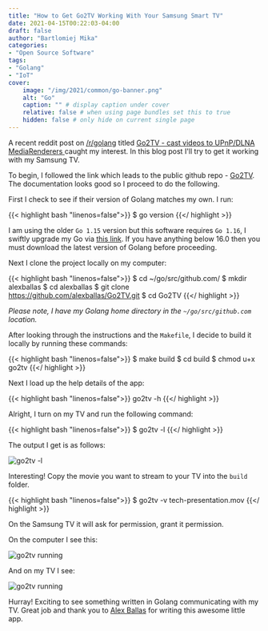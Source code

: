 ```yaml
---
title: "How to Get Go2TV Working With Your Samsung Smart TV"
date: 2021-04-15T00:22:03-04:00
draft: false
author: "Bartlomiej Mika"
categories:
- "Open Source Software"
tags:
- "Golang"
- "IoT"
cover:
    image: "/img/2021/common/go-banner.png"
    alt: "Go"
    caption: "" # display caption under cover
    relative: false # when using page bundles set this to true
    hidden: false # only hide on current single page
---
```


A recent reddit post on [/r/golang](https://www.reddit.com/r/golang/) titled [Go2TV - cast videos to UPnP/DLNA MediaRenderers
](https://www.reddit.com/r/golang/comments/mqu6r0/go2tv_cast_videos_to_upnpdlna_mediarenderers/) caught my interest. In this blog post I'll try to get it working with my Samsung TV.

<!--more-->

To begin, I followed the link which leads to the public github repo - [Go2TV](https://github.com/alexballas/Go2TV). The documentation looks good so I proceed to do the following.

First I check to see if their version of Golang matches my own. I run:

{{< highlight bash "linenos=false">}}
$ go version
{{</ highlight >}}

I am using the older ``Go 1.15`` version but this software requires ``Go 1.16``, I swiftly upgrade my Go via [this link](https://golang.org/dl/).
If you have anything below 16.0 then you must download the latest version of Golang before proceeding.

Next I clone the project locally on my computer:

{{< highlight bash "linenos=false">}}
$ cd ~/go/src/github.com/
$ mkdir alexballas
$ cd alexballas
$ git clone https://github.com/alexballas/Go2TV.git
$ cd Go2TV
{{</ highlight >}}

*Please note, I have my Golang home directory in the ``~/go/src/github.com`` location.*

After looking through the instructions and the ``Makefile``, I decide to build it locally by running these commands:

{{< highlight bash "linenos=false">}}
$ make build
$ cd build
$ chmod u+x go2tv
{{</ highlight >}}

Next I load up the help details of the app:

{{< highlight bash "linenos=false">}}
go2tv -h
{{</ highlight >}}

Alright, I turn on my TV and run the following command:

{{< highlight bash "linenos=false">}}
$ go2tv -l
{{</ highlight >}}

The output I get is as follows:

![go2tv -l](/img/2021/04-15/go2tv_-l.png)

Interesting! Copy the movie you want to stream to your TV into the ``build`` folder.

{{< highlight bash "linenos=false">}}
$ go2tv -v tech-presentation.mov
{{</ highlight >}}

On the Samsung TV it will ask for permission, grant it permission.

On the computer I see this:

![go2tv running](/img/2021/04-15/go2tv_running_1.png)

And on my TV I see:

![go2tv running](/img/2021/04-15/go2tv_running_2.jpg)

Hurray! Exciting to see something written in Golang communicating with my TV. Great job and thank you to [Alex Ballas](https://github.com/alexballas) for writing this awesome little app.
